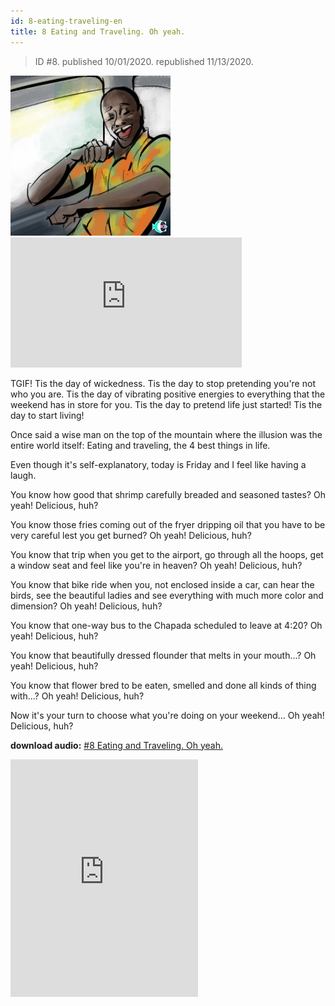 ```yaml
---
id: 8-eating-traveling-en
title: 8 Eating and Traveling. Oh yeah.
---
```


> ID #8. published 10/01/2020. republished 11/13/2020.

![img](../../static/img/BC-08-comer-viajar-desenho.jpg) <iframe width="370" height="208" src="https://www.youtube.com/embed/hGUCXjnOc5M" frameborder="0" allow="accelerometer; autoplay; clipboard-write; encrypted-media; gyroscope; picture-in-picture" allowfullscreen></iframe>

TGIF! Tis the day of wickedness. Tis the day to stop pretending you're not who you are. Tis the day of vibrating positive energies to everything that the weekend has in store for you. Tis the day to pretend life just started! Tis the day to start living!

Once said a wise man on the top of the mountain where the illusion was the entire world itself: Eating and traveling, the 4 best things in life.

Even though it's self-explanatory, today is Friday and I feel like having a laugh.

You know how good that shrimp carefully breaded and seasoned tastes? Oh yeah! Delicious, huh?

You know those fries coming out of the fryer dripping oil that you have to be very careful lest you get burned? Oh yeah! Delicious, huh?

You know that trip when you get to the airport, go through all the hoops, get a window seat and feel like you're in heaven? Oh yeah! Delicious, huh?

You know that bike ride when you, not enclosed inside a car, can hear the birds, see the beautiful ladies and see everything with much more color and dimension? Oh yeah! Delicious, huh?

You know that one-way bus to the Chapada scheduled to leave at 4:20? Oh yeah! Delicious, huh?

You know that beautifully dressed flounder that melts in your mouth...? Oh yeah! Delicious, huh?

You know that flower bred to be eaten, smelled and done all kinds of thing with...? Oh yeah! Delicious, huh?

Now it's your turn to choose what you're doing on your weekend... Oh yeah! Delicious, huh?

**download audio:** <a href="/audio/BC-08-comer-viajar-audio-remix-en.mp4" target="_blank">#8 Eating and Traveling. Oh yeah.</a>

<iframe src="https://open.spotify.com/embed/track/7k9655GBLcnaQq1w2ak29r" width="300" height="380" frameborder="0" allowtransparency="true" allow="encrypted-media"></iframe>